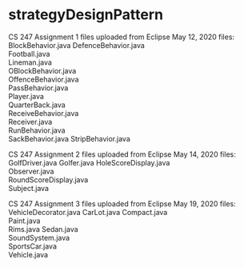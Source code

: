 # strategyDesignPattern
CS 247 Assignment 1
files uploaded from Eclipse May 12, 2020
files: 
BlockBehavior.java
DefenceBehavior.java    
Football.java   
Lineman.java    
OBlockBehavior.java   
OffenceBehavior.java  
PassBehavior.java    
Player.java   
QuarterBack.java    
ReceiveBehavior.java  
Receiver.java   
RunBehavior.java   
SackBehavior.java
StripBehavior.java

CS 247 Assignment 2
files uploaded from Eclipse May 14, 2020
files:  
GolfDriver.java 
Golfer.java 
HoleScoreDisplay.java     
Observer.java     
RoundScoreDisplay.java      
Subject.java  

CS 247 Assignment 3
files uploaded from Eclipse May 19, 2020
files:  
VehicleDecorator.java 
CarLot.java 
Compact.java  
Paint.java  
Rims.java 
Sedan.java  
SoundSystem.java  
SportsCar.java  
Vehicle.java  
  
